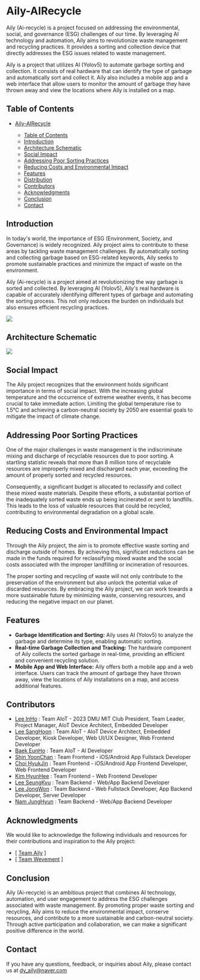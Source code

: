 # Aily-AIRecycle

Aily (Ai-recycle) is a project focused on addressing the environmental, social, and governance (ESG) challenges of our time. By leveraging AI technology and automation, Aily aims to revolutionize waste management and recycling practices. It provides a sorting and collection device that directly addresses the ESG issues related to waste management.

Aily is a project that utilizes AI (Yolov5) to automate garbage sorting and collection. It consists of real hardware that can identify the type of garbage and automatically sort and collect it. Aily also includes a mobile app and a web interface that allow users to monitor the amount of garbage they have thrown away and view the locations where Aily is installed on a map.

## Table of Contents

- [Aily-AIRecycle](#aily-airecycle)

  - [Table of Contents](#table-of-contents)
  - [Introduction](#introduction)
  - [Architecture Schematic](#architecture-schematic)
  - [Social Impact](#social-impact)
  - [Addressing Poor Sorting Practices](#addressing-poor-sorting-practices)
  - [Reducing Costs and Environmental Impact](#reducing-costs-and-environmental-impact)
  - [Features](#features)
  - [Distribution](#distribution)
  - [Contributors](#contributors)
  - [Acknowledgments](#acknowledgments)
  - [Conclusion](#conclusion)
  - [Contact](#contact)

## Introduction

In today's world, the importance of ESG (Environment, Society, and Governance) is widely recognized. Aily project aims to contribute to these areas by tackling waste management challenges. By automatically sorting and collecting garbage based on ESG-related keywords, Aily seeks to promote sustainable practices and minimize the impact of waste on the environment.

Aily (Ai-recycle) is a project aimed at revolutionizing the way garbage is sorted and collected. By leveraging AI (Yolov5), Aily's real hardware is capable of accurately identifying different types of garbage and automating the sorting process. This not only reduces the burden on individuals but also ensures efficient recycling practices.

<img src="https://github.com/Aily-AIRecycle/.github/assets/101442533/bc3e24ca-30a8-44b1-87ae-a1a9916c02dd.png">

## Architecture Schematic
<img src="https://user-images.githubusercontent.com/95608811/258773984-47cc07f8-d173-425a-96d5-4303a5946e73.png">

## Social Impact

The Aily project recognizes that the environment holds significant importance in terms of social impact. With the increasing global temperature and the occurrence of extreme weather events, it has become crucial to take immediate action. Limiting the global temperature rise to 1.5℃ and achieving a carbon-neutral society by 2050 are essential goals to mitigate the impact of climate change.

## Addressing Poor Sorting Practices

One of the major challenges in waste management is the indiscriminate mixing and discharge of recyclable resources due to poor sorting. A startling statistic reveals that more than 8 million tons of recyclable resources are improperly mixed and discharged each year, exceeding the amount of properly sorted and recycled resources.

Consequently, a significant budget is allocated to reclassify and collect these mixed waste materials. Despite these efforts, a substantial portion of the inadequately sorted waste ends up being incinerated or sent to landfills. This leads to the loss of valuable resources that could be recycled, contributing to environmental degradation on a global scale.

## Reducing Costs and Environmental Impact

Through the Aily project, the aim is to promote effective waste sorting and discharge outside of homes. By achieving this, significant reductions can be made in the funds required for reclassifying mixed waste and the social costs associated with the improper landfilling or incineration of resources.

The proper sorting and recycling of waste will not only contribute to the preservation of the environment but also unlock the potential value of discarded resources. By embracing the Aily project, we can work towards a more sustainable future by minimizing waste, conserving resources, and reducing the negative impact on our planet.


## Features

- **Garbage Identification and Sorting:** Aily uses AI (Yolov5) to analyze the garbage and determine its type, enabling automatic sorting.
- **Real-time Garbage Collection and Tracking:** The hardware component of Aily collects the sorted garbage in real-time, providing an efficient and convenient recycling solution.
- **Mobile App and Web Interface:** Aily offers both a mobile app and a web interface. Users can track the amount of garbage they have thrown away, view the locations of Aily installations on a map, and access additional features.


## Contributors

- [Lee InHo](https://github.com/2inlee) : Team AIoT - 2023 DMU MIT Club President, Team Leader, Project Manager, AIoT Device Architect, Embedded Developer
- [Lee SangHoon](https://github.com/dltkdgns00) : Team AIoT - AIoT Device Architect, Embedded Developer, Kiosk Developer, Web UI/UX Designer, Web Frontend Developer
- [Baek EunHo](https://github.com/BackEunHo) : Team AIoT - AI Developer
- [Shin YoonChan](https://github.com/SHINYOONCHAN) : Team Frontend - iOS/Android App Fullstack Developer
- [Choi HyukJin](https://github.com/Duxpiex) : Team Frontend - iOS/Android App Frontend Developer, Web Frontend Developer
- [Kim HyunHee](https://github.com/hyeonhe) : Team Frontend - Web Frontend Developer
- [Lee SeungKyu](https://github.com/vlqhel3440) : Team Backend - Web/App Backend Developer
- [Lee JongWon](https://github.com/LJW22222) : Team Backend - Web Fullstack Developer, App Backend Developer, Server Developer
- [Nam JungHyun](https://github.com/NamJungHyeon) : Team Backend - Web/App Backend Developer

## Acknowledgments

We would like to acknowledge the following individuals and resources for their contributions and inspiration to the Aily project:

- [ [Team Aily](https://github.com/Aily-AIRecycle) ]
- [ [Team Wevement](https://github.com/wevement) ]

## Conclusion

Aily (Ai-recycle) is an ambitious project that combines AI technology, automation, and user engagement to address the ESG challenges associated with waste management. By promoting proper waste sorting and recycling, Aily aims to reduce the environmental impact, conserve resources, and contribute to a more sustainable and carbon-neutral society. Through active participation and collaboration, we can make a significant positive difference in the world.

## Contact

If you have any questions, feedback, or inquiries about Aily, please contact us at <dy_aily@naver.com>
